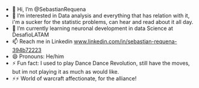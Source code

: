 - 👋 Hi, I’m @SebastianRequena
- 👀 I’m interested in Data analysis and everything that has relation with it, i'm a sucker for the statistic problems, can hear and read about it all day.
- 🌱 I’m currently learning neuronal development in data Science at DesafioLATAM
- 📫 Reach me in Linkedin www.linkedin.com/in/sebastian-requena-394b72223
- 😄 Pronouns: He/him
- ⚡ Fun fact: I used to play Dance Dance Revolution, still have the moves, but im not playing it as much as would like.
- ⚡⚡ World of warcraft affectionate, for the alliance!

<!---
SebastianRequena/SebastianRequena is a ✨ special ✨ repository because its `README.md` (this file) appears on your GitHub profile.
You can click the Preview link to take a look at your changes.
--->

